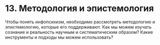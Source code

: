 # 13. Методология и эпистемология

Чтобы понять инфопсихизм, необходимо рассмотреть методологию и эпистемологию, которые его поддерживают. Как мы можем изучать сознание и реальность научным и систематическим образом? Какие инструменты и подходы мы можем использовать?
